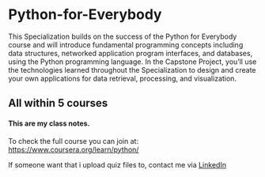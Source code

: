 # Python-for-Everybody

This Specialization builds on the success of the Python for Everybody course and will introduce fundamental programming concepts including data structures, networked application program interfaces, and databases, using the Python programming language. In the Capstone Project, you’ll use the technologies learned throughout the Specialization to design and create your own  applications for data retrieval, processing, and visualization.

## All within 5 courses

#### This are my class notes.
To check the full course you can join at: https://www.coursera.org/learn/python/


If someone want that i upload quiz files to, contact me via [LinkedIn](https://www.linkedin.com/in/fabricio-quintas/)
